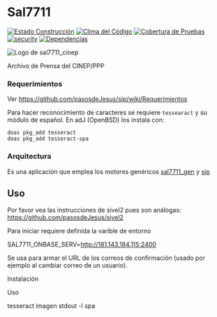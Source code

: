 # Sal7711
[![Estado Construcción](https://api.travis-ci.org/pasosdeJesus/sal7711_cinep.svg?branch=master)](https://travis-ci.org/pasosdeJesus/sal7711_cinep) [![Clima del Código](https://codeclimate.com/github/pasosdeJesus/sal7711_cinep/badges/gpa.svg)](https://codeclimate.com/github/pasosdeJesus/sal7711_cinep) [![Cobertura de Pruebas](https://codeclimate.com/github/pasosdeJesus/sal7711_cinep/badges/coverage.svg)](https://codeclimate.com/github/pasosdeJesus/sal7711_cinep) [![security](https://hakiri.io/github/pasosdeJesus/sal7711_cinep/master.svg)](https://hakiri.io/github/pasosdeJesus/sal7711_cinep/master) [![Dependencias](https://gemnasium.com/pasosdeJesus/sal7711_cinep.svg)](https://gemnasium.com/pasosdeJesus/sal7711_cinep) 

![Logo de sal7711_cinep](https://raw.githubusercontent.com/pasosdeJesus/sal7711_cinep/master/app/assets/images/logo.png)

Archivo de Prensa del CINEP/PPP

### Requerimientos

Ver <https://github.com/pasosdeJesus/sip/wiki/Requerimientos>

Para hacer reconocimiento de caracteres se requiere ```tessearact``` y
su  módulo de español.  En adJ (OpenBSD) los instala con:

```
doas pkg_add tesseract
doas pkg_add tesseract-spa 
```

### Arquitectura

Es una aplicación que emplea los motores genéricos 
[sal7711_gen](https://github.com/pasosdeJesus/sal7711_gen)
y  [sip](https://github.com/pasosdeJesus/sip)


## Uso

Por favor vea las instrucciones de sivel2 pues son análogas:
<https://github.com/pasosdeJesus/sivel2>

Para iniciar requiere definida la varible de entorno

SAL7711_ONBASE_SERV=http://181.143.184.115:2400

Se usa para armar el URL de los correos de confirmación 
(usado por ejemplo al cambiar correo de un usuario).

Instalación

Uso

tesseract imagen stdout   -l spa
